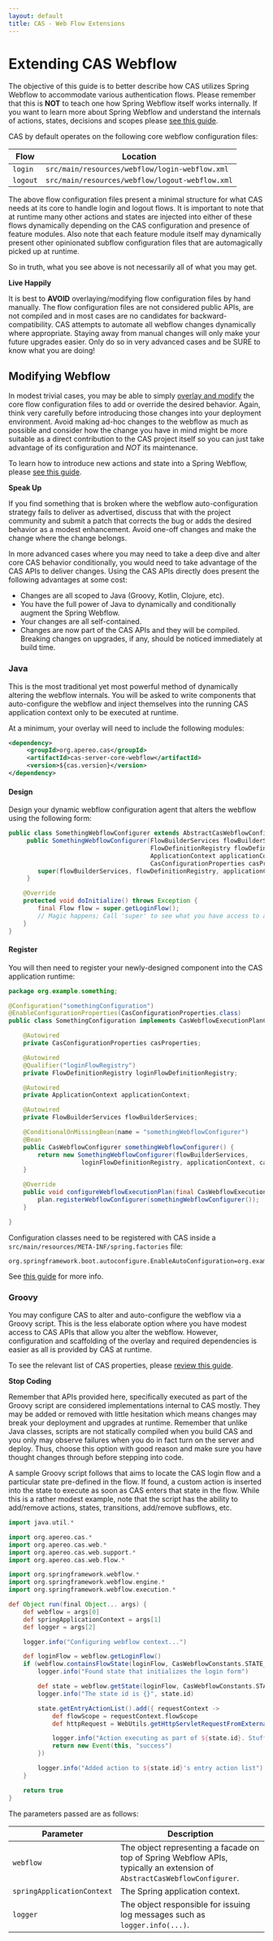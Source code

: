 ```yaml
---
layout: default
title: CAS - Web Flow Extensions
---
```


# Extending CAS Webflow

The objective of this guide is to better describe how CAS utilizes Spring Webflow to accommodate various authentication flows. Please remember that this is **NOT** to teach one how Spring Webflow itself works internally. If you want to learn more about Spring Webflow and understand the internals of actions, states, decisions and scopes please [see this guide](http://projects.spring.io/spring-webflow/).

CAS by default operates on the following core webflow configuration files:

| Flow                | Location
|---------------------|-----------------------------------------------
| `login`             | `src/main/resources/webflow/login-webflow.xml`
| `logout`            | `src/main/resources/webflow/logout-webflow.xml`

The above flow configuration files present a minimal structure for what CAS needs at its core to handle login and logout flows. It is important to note that at runtime many other actions and states are injected into either of these flows dynamically depending on the CAS configuration and presence of feature modules. Also note that each feature module itself may dynamically present other opinionated subflow configuration files that are automagically picked up at runtime.

So in truth, what you see above is not necessarily all of what you may get.

<div class="alert alert-warning"><strong>Live Happily</strong><p>It is best to <strong>AVOID</strong> overlaying/modifying flow configuration files by hand manually. The flow configuration files are not considered public APIs, are not compiled and in most cases are no candidates for backward-compatibility. CAS attempts to automate all webflow changes dynamically where appropriate. Staying away from manual changes will only make your future upgrades easier. Only do so in very advanced cases and be SURE to know what you are doing!</p></div>

## Modifying Webflow

In modest trivial cases, you may be able to simply [overlay and modify](Maven-Overlay-Installation.html) the core flow configuration files to add or override the desired behavior. Again, think very carefully before introducing those changes into your deployment environment. Avoid making ad-hoc changes to the webflow as much as possible and consider how the change you have in mind might be more suitable as a direct contribution to the CAS project itself so you can just take advantage of its configuration and *NOT* its maintenance.

To learn how to introduce new actions and state into a Spring Webflow, please [see this guide](http://projects.spring.io/spring-webflow/).

<div class="alert alert-info"><strong>Speak Up</strong><p>If you find something that is broken where the webflow auto-configuration strategy fails to deliver as advertised, discuss that with the project community and submit a patch that corrects the bug or adds the desired behavior as a modest enhancement. Avoid one-off changes and make the change where the change belongs.</p></div>

In more advanced cases where you may need to take a deep dive and alter core CAS behavior conditionally, you would need to take advantage of the CAS APIs to deliver changes. Using the CAS APIs directly does present the following advantages at some cost:

- Changes are all scoped to Java (Groovy, Kotlin, Clojure, etc).
- You have the full power of Java to dynamically and conditionally augment the Spring Webflow.
- Your changes are all self-contained.
- Changes are now part of the CAS APIs and they will be compiled. Breaking changes on upgrades, if any, should be noticed immediately at build time.

### Java

This is the most traditional yet most powerful method of dynamically altering the webflow internals. You will be asked to write components that auto-configure the webflow and inject themselves into the running CAS application context only to be executed at runtime.

At a minimum, your overlay will need to include the following modules:

```xml
<dependency>
     <groupId>org.apereo.cas</groupId>
     <artifactId>cas-server-core-webflow</artifactId>
     <version>${cas.version}</version>
</dependency>
```

#### Design

Design your dynamic webflow configuration agent that alters the webflow using the following form:

```java
public class SomethingWebflowConfigurer extends AbstractCasWebflowConfigurer {
     public SomethingWebflowConfigurer(FlowBuilderServices flowBuilderServices,
                                       FlowDefinitionRegistry flowDefinitionRegistry,
                                       ApplicationContext applicationContext,
                                       CasConfigurationProperties casProperties) {
        super(flowBuilderServices, flowDefinitionRegistry, applicationContext, casProperties);
     }

    @Override
    protected void doInitialize() throws Exception {
        final Flow flow = super.getLoginFlow();
        // Magic happens; Call 'super' to see what you have access to and alter the flow.
    }
}
```

#### Register

You will then need to register your newly-designed component into the CAS application runtime:

```java
package org.example.something;

@Configuration("somethingConfiguration")
@EnableConfigurationProperties(CasConfigurationProperties.class)
public class SomethingConfiguration implements CasWebflowExecutionPlanConfigurer {

    @Autowired
    private CasConfigurationProperties casProperties;

    @Autowired
    @Qualifier("loginFlowRegistry")
    private FlowDefinitionRegistry loginFlowDefinitionRegistry;

    @Autowired
    private ApplicationContext applicationContext;

    @Autowired
    private FlowBuilderServices flowBuilderServices;

    @ConditionalOnMissingBean(name = "somethingWebflowConfigurer")
    @Bean
    public CasWebflowConfigurer somethingWebflowConfigurer() {
        return new SomethingWebflowConfigurer(flowBuilderServices,
                    loginFlowDefinitionRegistry, applicationContext, casProperties);
    }

    @Override
    public void configureWebflowExecutionPlan(final CasWebflowExecutionPlan plan) {
        plan.registerWebflowConfigurer(somethingWebflowConfigurer());
    }

}
```

Configuration classes need to be registered with CAS inside a `src/main/resources/META-INF/spring.factories` file:

```properties
org.springframework.boot.autoconfigure.EnableAutoConfiguration=org.example.something.SomethingConfiguration
```

See [this guide](https://docs.spring.io/spring-boot/docs/current/reference/html/boot-features-developing-auto-configuration.html) for more info.

### Groovy

You may configure CAS to alter and auto-configure the webflow via a Groovy script. This is the less elaborate option where you have modest access to CAS APIs that allow you alter the webflow. However, configuration and scaffolding of the overlay and required dependencies is easier as all is provided by CAS at runtime.

To see the relevant list of CAS properties, please [review this guide](Configuration-Properties.html#spring-webflow-groovy-auto-configuration).

<div class="alert alert-warning"><strong>Stop Coding</strong><p>Remember that APIs provided here, specifically executed as part of the Groovy script are considered implementations internal to CAS mostly. They may be added or removed with little hesitation which means changes may break your deployment and upgrades at runtime. Remember that unlike Java classes, scripts are not statically compiled when you build CAS and you only may observe failures when you do in fact turn on the server and deploy. Thus, choose this option with good reason and make sure you have thought changes through before stepping into code.</p></div>

A sample Groovy script follows that aims to locate the CAS login flow and a particular state pre-defined in the flow. If found, a custom action is inserted into the state to execute as soon as CAS enters that state in the flow. While this is a rather modest example, note that the script has the ability to add/remove actions, states, transitions, add/remove subflows, etc.

```groovy
import java.util.*

import org.apereo.cas.*
import org.apereo.cas.web.*
import org.apereo.cas.web.support.*
import org.apereo.cas.web.flow.*

import org.springframework.webflow.*
import org.springframework.webflow.engine.*
import org.springframework.webflow.execution.*

def Object run(final Object... args) {
    def webflow = args[0]
    def springApplicationContext = args[1]
    def logger = args[2]

    logger.info("Configuring webflow context...")

    def loginFlow = webflow.getLoginFlow()
    if (webflow.containsFlowState(loginFlow, CasWebflowConstants.STATE_ID_INIT_LOGIN_FORM)) {
        logger.info("Found state that initializes the login form")

        def state = webflow.getState(loginFlow, CasWebflowConstants.STATE_ID_INIT_LOGIN_FORM, ActionState.class)
        logger.info("The state id is {}", state.id)

        state.getEntryActionList().add({ requestContext ->
            def flowScope = requestContext.flowScope
            def httpRequest = WebUtils.getHttpServletRequestFromExternalWebflowContext(requestContext)

            logger.info("Action executing as part of ${state.id}. Stuff happens...")
            return new Event(this, "success")
        })

        logger.info("Added action to ${state.id}'s entry action list")
    }

    return true
}
```

The parameters passed are as follows:

| Parameter             | Description
|-----------------------|---------------------------------------------------------------------------------------------------
| `webflow`             | The object representing a facade on top of Spring Webflow APIs, typically an extension of `AbstractCasWebflowConfigurer`.
| `springApplicationContext`   | The Spring application context.
| `logger`              | The object responsible for issuing log messages such as `logger.info(...)`.
